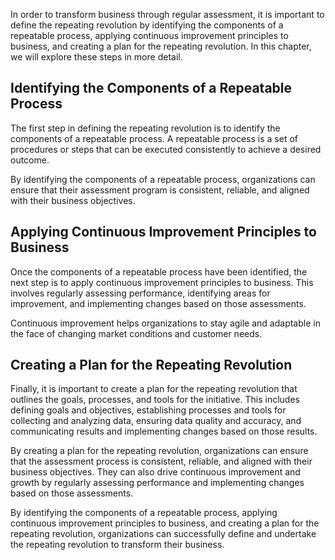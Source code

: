 
In order to transform business through regular assessment, it is important to define the repeating revolution by identifying the components of a repeatable process, applying continuous improvement principles to business, and creating a plan for the repeating revolution. In this chapter, we will explore these steps in more detail.

Identifying the Components of a Repeatable Process
--------------------------------------------------

The first step in defining the repeating revolution is to identify the components of a repeatable process. A repeatable process is a set of procedures or steps that can be executed consistently to achieve a desired outcome.

By identifying the components of a repeatable process, organizations can ensure that their assessment program is consistent, reliable, and aligned with their business objectives.

Applying Continuous Improvement Principles to Business
------------------------------------------------------

Once the components of a repeatable process have been identified, the next step is to apply continuous improvement principles to business. This involves regularly assessing performance, identifying areas for improvement, and implementing changes based on those assessments.

Continuous improvement helps organizations to stay agile and adaptable in the face of changing market conditions and customer needs.

Creating a Plan for the Repeating Revolution
--------------------------------------------

Finally, it is important to create a plan for the repeating revolution that outlines the goals, processes, and tools for the initiative. This includes defining goals and objectives, establishing processes and tools for collecting and analyzing data, ensuring data quality and accuracy, and communicating results and implementing changes based on those results.

By creating a plan for the repeating revolution, organizations can ensure that the assessment process is consistent, reliable, and aligned with their business objectives. They can also drive continuous improvement and growth by regularly assessing performance and implementing changes based on those assessments.

By identifying the components of a repeatable process, applying continuous improvement principles to business, and creating a plan for the repeating revolution, organizations can successfully define and undertake the repeating revolution to transform their business.

